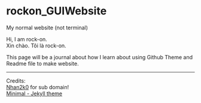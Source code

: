# rockon_GUIWebsite
My normal website (not terminal)

Hi, I am rock-on.\
Xin chào. Tôi là rock-on.

This page will be a journal about how I learn about using Github Theme and Readme file to make website.

---
Credits:\
[Nhan2k0](https://github.com/nhan2k0) for sub domain!\
[Minimal - Jekyll theme](https://github.com/pages-themes/minimal)
